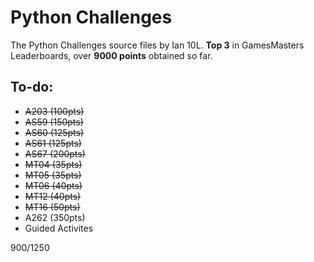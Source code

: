 # Python Challenges

The Python Challenges source files by Ian 10L. **Top 3** in GamesMasters Leaderboards, over **9000 points** obtained so far.

## To-do:
- ~~A203 (100pts)~~
- ~~AS59 (150pts)~~
- ~~AS60 (125pts)~~
- ~~AS61 (125pts)~~
- ~~AS67 (200pts)~~
- ~~MT04 (35pts)~~
- ~~MT05 (35pts)~~
- ~~MT06 (40pts)~~
- ~~MT12 (40pts)~~
- ~~MT16 (50pts)~~
- A262 (350pts)
- Guided Activites

900/1250
